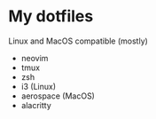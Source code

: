 # My dotfiles

Linux and MacOS compatible (mostly)

- neovim
- tmux
- zsh
- i3 (Linux)
- aerospace (MacOS)
- alacritty
